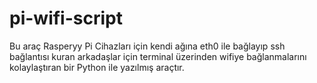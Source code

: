 # pi-wifi-script
Bu araç Rasperyy Pi Cihazları için kendi ağına eth0 ile  bağlayıp ssh bağlantısı kuran arkadaşlar için terminal üzerinden wifiye bağlanmalarını kolaylaştıran bir Python ile yazılmış araçtır.
